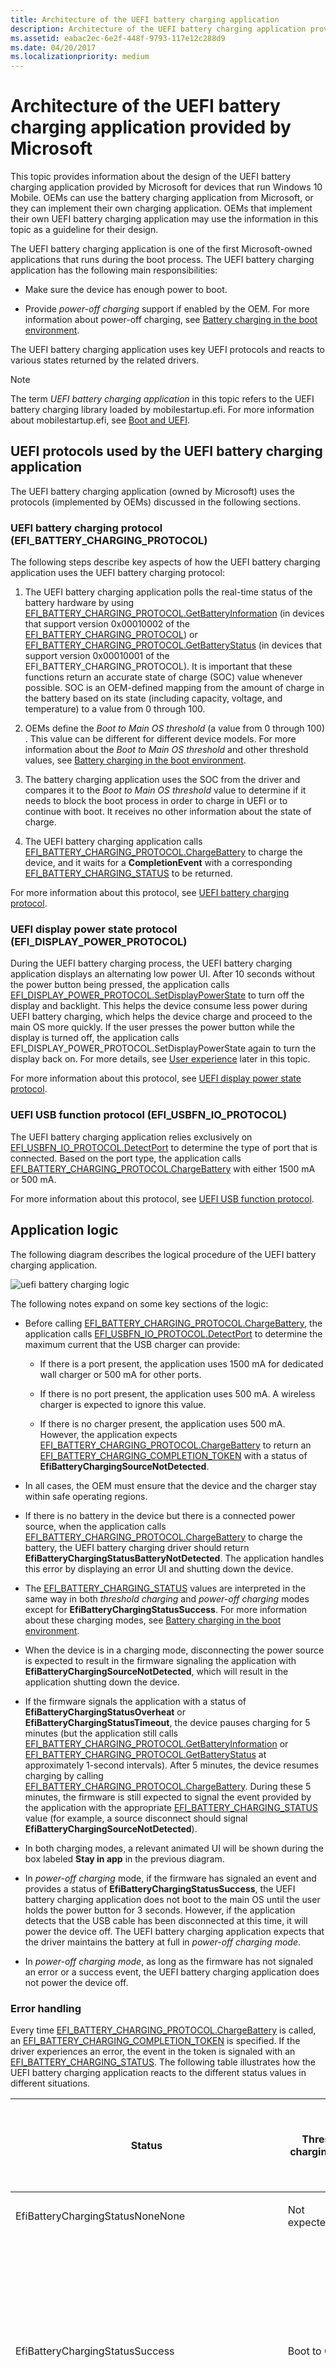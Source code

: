 ```yaml
---
title: Architecture of the UEFI battery charging application
description: Architecture of the UEFI battery charging application provided by Microsoft
ms.assetid: eabac2ec-6e2f-448f-9793-117e12c288d9
ms.date: 04/20/2017
ms.localizationpriority: medium
---
```


# Architecture of the UEFI battery charging application provided by Microsoft

This topic provides information about the design of the UEFI battery charging application provided by Microsoft for devices that run Windows 10 Mobile. OEMs can use the battery charging application from Microsoft, or they can implement their own charging application. OEMs that implement their own UEFI battery charging application may use the information in this topic as a guideline for their design.

The UEFI battery charging application is one of the first Microsoft-owned applications that runs during the boot process. The UEFI battery charging application has the following main responsibilities:

- Make sure the device has enough power to boot.

- Provide *power-off charging* support if enabled by the OEM. For more information about power-off charging, see [Battery charging in the boot environment](battery-charging-in-the-boot-environment.md).

The UEFI battery charging application uses key UEFI protocols and reacts to various states returned by the related drivers.

> [!NOTE]
> The term *UEFI battery charging application* in this topic refers to the UEFI battery charging library loaded by mobilestartup.efi. For more information about mobilestartup.efi, see [Boot and UEFI](boot-and-uefi.md).

## UEFI protocols used by the UEFI battery charging application

The UEFI battery charging application (owned by Microsoft) uses the protocols (implemented by OEMs) discussed in the following sections.

### UEFI battery charging protocol (EFI\_BATTERY\_CHARGING\_PROTOCOL)

The following steps describe key aspects of how the UEFI battery charging application uses the UEFI battery charging protocol:

1. The UEFI battery charging application polls the real-time status of the battery hardware by using [EFI\_BATTERY\_CHARGING\_PROTOCOL.GetBatteryInformation](efi-battery-charging-protocolgetbatteryinformation.md) (in devices that support version 0x00010002 of the [EFI\_BATTERY\_CHARGING\_PROTOCOL](efi-battery-charging-protocol.md)) or [EFI\_BATTERY\_CHARGING\_PROTOCOL.GetBatteryStatus](efi-battery-charging-protocolgetbatterystatus.md) (in devices that support version 0x00010001 of the EFI\_BATTERY\_CHARGING\_PROTOCOL). It is important that these functions return an accurate state of charge (SOC) value whenever possible. SOC is an OEM-defined mapping from the amount of charge in the battery based on its state (including capacity, voltage, and temperature) to a value from 0 through 100.

2. OEMs define the *Boot to Main OS threshold* (a value from 0 through 100) . This value can be different for different device models. For more information about the *Boot to Main OS threshold* and other threshold values, see [Battery charging in the boot environment](battery-charging-in-the-boot-environment.md).

3. The battery charging application uses the SOC from the driver and compares it to the *Boot to Main OS threshold* value to determine if it needs to block the boot process in order to charge in UEFI or to continue with boot. It receives no other information about the state of charge.

4. The UEFI battery charging application calls [EFI\_BATTERY\_CHARGING\_PROTOCOL.ChargeBattery](efi-battery-charging-protocolchargebattery.md) to charge the device, and it waits for a **CompletionEvent** with a corresponding [EFI\_BATTERY\_CHARGING\_STATUS](efi-battery-charging-status.md) to be returned.

For more information about this protocol, see [UEFI battery charging protocol](uefi-battery-charging-protocol.md).

### UEFI display power state protocol (EFI\_DISPLAY\_POWER\_PROTOCOL)

During the UEFI battery charging process, the UEFI battery charging application displays an alternating low power UI. After 10 seconds without the power button being pressed, the application calls [EFI\_DISPLAY\_POWER\_PROTOCOL.SetDisplayPowerState](efi-display-power-protocolsetdisplaypowerstate.md) to turn off the display and backlight. This helps the device consume less power during UEFI battery charging, which helps the device charge and proceed to the main OS more quickly. If the user presses the power button while the display is turned off, the application calls EFI\_DISPLAY\_POWER\_PROTOCOL.SetDisplayPowerState again to turn the display back on. For more details, see [User experience](#user-experience) later in this topic.

For more information about this protocol, see [UEFI display power state protocol](uefi-display-power-state-protocol.md).

### UEFI USB function protocol (EFI\_USBFN\_IO\_PROTOCOL)

The UEFI battery charging application relies exclusively on [EFI\_USBFN\_IO\_PROTOCOL.DetectPort](efi-usbfn-io-protocoldetectport.md) to determine the type of port that is connected. Based on the port type, the application calls [EFI\_BATTERY\_CHARGING\_PROTOCOL.ChargeBattery](efi-battery-charging-protocolchargebattery.md) with either 1500 mA or 500 mA.

For more information about this protocol, see [UEFI USB function protocol](uefi-usb-function-protocol.md).

## Application logic

The following diagram describes the logical procedure of the UEFI battery charging application.

![uefi battery charging logic](images/oem-battery-charge-logic.png)

The following notes expand on some key sections of the logic:

- Before calling [EFI\_BATTERY\_CHARGING\_PROTOCOL.ChargeBattery](efi-battery-charging-protocolchargebattery.md), the application calls [EFI\_USBFN\_IO\_PROTOCOL.DetectPort](efi-usbfn-io-protocoldetectport.md) to determine the maximum current that the USB charger can provide:

  - If there is a port present, the application uses 1500 mA for dedicated wall charger or 500 mA for other ports.

  - If there is no port present, the application uses 500 mA. A wireless charger is expected to ignore this value.

  - If there is no charger present, the application uses 500 mA. However, the application expects [EFI\_BATTERY\_CHARGING\_PROTOCOL.ChargeBattery](efi-battery-charging-protocolchargebattery.md) to return an [EFI\_BATTERY\_CHARGING\_COMPLETION\_TOKEN](efi-battery-charging-completion-token.md) with a status of **EfiBatteryChargingSourceNotDetected**.

- In all cases, the OEM must ensure that the device and the charger stay within safe operating regions.

- If there is no battery in the device but there is a connected power source, when the application calls [EFI\_BATTERY\_CHARGING\_PROTOCOL.ChargeBattery](efi-battery-charging-protocolchargebattery.md) to charge the battery, the UEFI battery charging driver should return **EfiBatteryChargingStatusBatteryNotDetected**. The application handles this error by displaying an error UI and shutting down the device.

- The [EFI\_BATTERY\_CHARGING\_STATUS](efi-battery-charging-status.md) values are interpreted in the same way in both *threshold charging* and *power-off charging* modes except for **EfiBatteryChargingStatusSuccess**. For more information about these charging modes, see [Battery charging in the boot environment](battery-charging-in-the-boot-environment.md).

- When the device is in a charging mode, disconnecting the power source is expected to result in the firmware signaling the application with **EfiBatteryChargingSourceNotDetected**, which will result in the application shutting down the device.

- If the firmware signals the application with a status of **EfiBatteryChargingStatusOverheat** or **EfiBatteryChargingStatusTimeout**, the device pauses charging for 5 minutes (but the application still calls [EFI\_BATTERY\_CHARGING\_PROTOCOL.GetBatteryInformation](efi-battery-charging-protocolgetbatteryinformation.md) or [EFI\_BATTERY\_CHARGING\_PROTOCOL.GetBatteryStatus](efi-battery-charging-protocolgetbatterystatus.md) at approximately 1-second intervals). After 5 minutes, the device resumes charging by calling [EFI\_BATTERY\_CHARGING\_PROTOCOL.ChargeBattery](efi-battery-charging-protocolchargebattery.md). During these 5 minutes, the firmware is still expected to signal the event provided by the application with the appropriate [EFI\_BATTERY\_CHARGING\_STATUS](efi-battery-charging-status.md) value (for example, a source disconnect should signal **EfiBatteryChargingSourceNotDetected**).

- In both charging modes, a relevant animated UI will be shown during the box labeled **Stay in app** in the previous diagram.

- In *power-off charging* mode, if the firmware has signaled an event and provides a status of **EfiBatteryChargingStatusSuccess**, the UEFI battery charging application does not boot to the main OS until the user holds the power button for 3 seconds. However, if the application detects that the USB cable has been disconnected at this time, it will power the device off. The UEFI battery charging application expects that the driver maintains the battery at full in *power-off charging mode*.

- In *power-off charging mode*, as long as the firmware has not signaled an error or a success event, the UEFI battery charging application does not power the device off.

### Error handling

Every time [EFI\_BATTERY\_CHARGING\_PROTOCOL.ChargeBattery](efi-battery-charging-protocolchargebattery.md) is called, an [EFI\_BATTERY\_CHARGING\_COMPLETION\_TOKEN](efi-battery-charging-completion-token.md) is specified. If the driver experiences an error, the event in the token is signaled with an [EFI\_BATTERY\_CHARGING\_STATUS](efi-battery-charging-status.md). The following table illustrates how the UEFI battery charging application reacts to the different status values in different situations.

<table>
<colgroup>
<col width="33%" />
<col width="33%" />
<col width="33%" />
</colgroup>
<thead>
<tr class="header">
<th>Status</th>
<th>Threshold charging mode</th>
<th>Power-off charging mode (before and after the state of charge reaches the threshold)</th>
</tr>
</thead>
<tbody>
<tr class="odd">
<td><p>EfiBatteryChargingStatusNoneNone</p></td>
<td><p>Not expected/invalid</p></td>
<td><p>Not expected/invalid</p></td>
</tr>
<tr class="even">
<td><p>EfiBatteryChargingStatusSuccess</p></td>
<td><p>Boot to OS</p></td>
<td><p><strong>Before the state of charge reaches the threshold:</strong> Continue in power-off charging mode</p>
<p><strong>After the state of charge reaches the threshold:</strong> Stay in power-off charging mode until USB is disconnected</p></td>
</tr>
<tr class="odd">
<td><p>EfiBatteryChargingStatusOverheat</p></td>
<td><p>Pause charging for 5 minutes and then resume charging</p></td>
<td><p>Pause charging for 5 minutes and then resume charging</p></td>
</tr>
<tr class="even">
<td><p>EfiBatteryChargingStatusVoltageOutOfRange</p></td>
<td><p>Boot to OS</p></td>
<td><p>Boot to OS</p></td>
</tr>
<tr class="odd">
<td><p>EfiBatteryChargingStatusCurrentOutOfRange</p></td>
<td><p>Boot to OS</p></td>
<td><p>Boot to OS</p></td>
</tr>
<tr class="even">
<td><p>EfiBatteryChargingStatusTimeout</p></td>
<td><p>Pause charging for 5 minutes and then resume charging</p></td>
<td><p>Pause charging for 5 minutes and then resume charging</p></td>
</tr>
<tr class="odd">
<td><p>EfiBatteryChargingStatusAborted</p></td>
<td><p>Display error UI for 10 seconds and then shut down</p></td>
<td><p>Display error UI for 10 seconds and then shut down</p></td>
</tr>
<tr class="even">
<td><p>EfiBatteryChargingStatusDeviceError</p></td>
<td><p>Display error UI for 10 seconds and then shut down</p></td>
<td><p>Display error UI for 10 seconds and then shut down</p></td>
</tr>
<tr class="odd">
<td><p>EfiBatteryChargingStatusExtremeCold</p></td>
<td><p>Display error UI for 10 seconds and then shut down</p></td>
<td><p>Display error UI for 10 seconds and then shut down</p></td>
</tr>
<tr class="even">
<td><p>EfiBatteryChargingStatusBatteryChargingNotSupported</p></td>
<td><p>Display error UI for 10 seconds and then shut down</p></td>
<td><p>Display error UI for 10 seconds and then shut down</p></td>
</tr>
<tr class="odd">
<td><p>EfiBatteryChargingStatusBatteryNotDetected</p></td>
<td><p>Display error UI for 10 seconds and then shut down</p></td>
<td><p>Display error UI for 10 seconds and then shut down</p></td>
</tr>
<tr class="even">
<td><p>EfiBatteryChargingSourceNotDetected</p></td>
<td><p>Shut down</p></td>
<td><p>Shut down</p></td>
</tr>
<tr class="odd">
<td><p>EfiBatteryChargingSourceVoltageInvalid</p></td>
<td><p>Display error UI for 10 seconds and then shut down</p></td>
<td><p>Display error UI for 10 seconds and then shut down</p></td>
</tr>
<tr class="even">
<td><p>EfiBatteryChargingSourceCurrentInvalid</p></td>
<td><p>Display error UI for 10 seconds and then shut down</p></td>
<td><p>Display error UI for 10 seconds and then shut down</p></td>
</tr>
<tr class="odd">
<td><p>EfiBatteryChargingErrorRequestShutdown</p></td>
<td><p>Shut down</p></td>
<td><p>Shut down</p></td>
</tr>
<tr class="even">
<td><p>EfiBatteryChargingErrorRequestReboot</p></td>
<td><p>Reboot</p></td>
<td><p>Reboot</p></td>
</tr>
</tbody>
</table>

The following table illustrates how the UEFI battery charging application reacts to the status values received from [EFI\_BATTERY\_CHARGING\_PROTOCOL.GetBatteryInformation](efi-battery-charging-protocolgetbatteryinformation.md) or [EFI\_BATTERY\_CHARGING\_PROTOCOL.GetBatteryStatus](efi-battery-charging-protocolgetbatterystatus.md).

<table>
<colgroup>
<col width="33%" />
<col width="33%" />
<col width="33%" />
</colgroup>
<thead>
<tr class="header">
<th>Status</th>
<th>Threshold charging mode</th>
<th>Power-off charging mode (before and after the state of charge reaches the threshold)</th>
</tr>
</thead>
<tbody>
<tr class="odd">
<td><p>EFI_SUCCESS</p>
<p>This value is returned when no errors were detected.</p></td>
<td><p>Not applicable</p></td>
<td><p>Not applicable</p></td>
</tr>
<tr class="even">
<td><p>EFI_INVALID_PARAMETER</p>
<p>This value is returned when an input parameter is incorrect. This should theoretically not be possible in the production environment.</p></td>
<td><p>Display error UI for 10 seconds and then shut down</p></td>
<td><p>Display error UI for 10 seconds and then shut down</p></td>
</tr>
<tr class="odd">
<td><p>EFI_DEVICE_ERROR or EFI_NOT_READY</p>
<p>These error conditions are handled in the same way. These values should be returned by <a href="efi-battery-charging-protocolgetbatteryinformation.md" data-raw-source="[EFI_BATTERY_CHARGING_PROTOCOL.GetBatteryInformation](efi-battery-charging-protocolgetbatteryinformation.md)">EFI_BATTERY_CHARGING_PROTOCOL.GetBatteryInformation</a> or <a href="efi-battery-charging-protocolgetbatterystatus.md" data-raw-source="[EFI_BATTERY_CHARGING_PROTOCOL.GetBatteryStatus](efi-battery-charging-protocolgetbatterystatus.md)">EFI_BATTERY_CHARGING_PROTOCOL.GetBatteryStatus</a> in cases where the device may not be able to boot to the main OS due to some device error. In particular:</p>
<ul>
<li><p>EfiBatteryChargingStatusAborted</p></li>
<li><p>EfiBatteryChargingStatusDeviceError</p></li>
<li><p>EfiBatteryChargingStatusExtremeCold</p></li>
<li><p>EfiBatteryChargingStatusBatteryChargingNotSupported</p></li>
<li><p>EfiBatteryChargingStatusBatteryNotDetected</p></li>
<li><p>EfiBatteryChargingSourceVoltageInvalid</p></li>
<li><p>EfiBatteryChargingSourceCurrentInvalid</p></li>
<li><p>EfiBatteryChargingErrorRequestShutdown</p></li>
<li><p>EfiBatteryChargingErrorRequestReboot</p></li>
</ul>
<p>Throwing EFI_DEVICE_ERROR or EFI_NOT_READY followed by a completion token of one of the errors listed above will cause the device to eventually shut down.</p></td>
<td><p>Resume and call <a href="efi-battery-charging-protocolchargebattery.md" data-raw-source="[EFI_BATTERY_CHARGING_PROTOCOL.ChargeBattery](efi-battery-charging-protocolchargebattery.md)">EFI_BATTERY_CHARGING_PROTOCOL.ChargeBattery</a></p></td>
<td><p>Resume and call <a href="efi-battery-charging-protocolchargebattery.md" data-raw-source="[EFI_BATTERY_CHARGING_PROTOCOL.ChargeBattery](efi-battery-charging-protocolchargebattery.md)">EFI_BATTERY_CHARGING_PROTOCOL.ChargeBattery</a></p></td>
</tr>
</tbody>
</table>

## User experience

The following diagram shows how the UEFI battery charging application draws the UI to the screen if there is not enough charge in the battery, or if the device is in *power-off charging mode*.

![battery charging user experience](images/oem-battery-charge-user-experience.png)

The following steps describe how the application draws the UI to the screen:

- The application clears the screen by writing the background fill color to every pixel in the frame.

- The application draws the alternating low battery UI bitmaps by copying pixels from the bitmap buffers directly to the display. If 10 seconds pass without the power button being pressed, the application calls [EFI\_DISPLAY\_POWER\_PROTOCOL.SetDisplayPowerState](efi-display-power-protocolsetdisplaypowerstate.md) to turn off the display and backlight. If the user presses the power button, EFI\_DISPLAY\_POWER\_PROTOCOL.SetDisplayPowerState is called to turn the display back on.

- When the application receives errors from the driver, the application clears the screen by writing the background fill color to every pixel in the frame buffer, and then the application draws the battery error screen by copying pixels from the appropriate bitmap buffer directly to the display.
